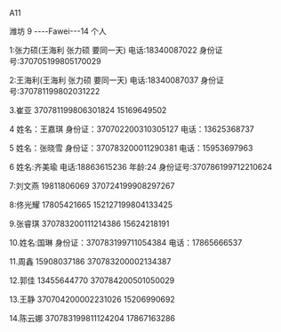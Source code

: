 A11

潍坊 9 ----Fawei---14 个人

1:张力硕(王海利 张力硕 要同一天)
电话:18340087022
身份证号:370705199805170029

2:王海利(王海利 张力硕 要同一天)
电话:18340087037
身份证号:370781199802031222

3.崔亚
370781199806301824
15169649502

4 姓名：王嘉琪
身份证：370702200310305127
电话：13625368737

5 姓名：张晓雪
身份证：370783200011290381
电话：15953697963

6 姓名:齐美瑜
电话:18863615236
年龄:24
身份证号:370786199712210624

7:刘文燕
19811806069
370724199908297267

8:佟光耀
17805421665
152127199804133425

9.张睿琪
370783200111214386
15624218191

10.姓名:国琳
身份证：370783199711054384
电话：17865666537

11.周鑫
15908037186
370783200002134387

12.郭佳
13455644770
370784200501050029

13.王静
370704200002231026
15206990692

14.陈云娜
370783199811124204
17867163286
